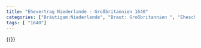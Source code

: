 ```yaml
---
title: "Ehevertrag Niederlande - Großbritannien 1640"
categories: ["Bräutigam:Niederlande", "Braut: Großbritannien ", "Eheschließung vollzogen?:Ja", "verschiedenkonfessionelle Ehe?:Ja", "Dynastie Bräutigam:Oranien-Nassau", "Akteur Bräutigam:Oranien-Nassau", "Akteur Braut:Stuart", "Textbezug?:nein", "Ständisch?:nein", "Ratifikation?:nein", "Sonstiges?:nein", "Bräutigam:Niederlande", "Braut: Großbritannien "]
tags: [ "1640"]
---
```

<!--more-->
{{<v83>}}